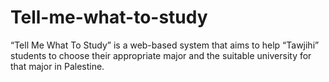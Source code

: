 # Tell-me-what-to-study
“Tell Me What To Study” is a web-based system that aims to help “Tawjihi” students to choose  their appropriate major and the suitable university for that  major in Palestine. 
